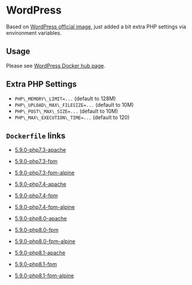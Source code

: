 # WordPress

Based on [WordPress official image](https://hub.docker.com/_/wordpress/), just added a bit extra PHP settings via environment variables.

## Usage

Please see [WordPress Docker hub page](https://hub.docker.com/_/wordpress/).

## Extra PHP Settings

* `PHP\_MEMORY\_LIMIT=...` (default to 128M)
* `PHP\_UPLOAD\_MAX\_FILESIZE=...` (default to 10M)
* `PHP\_POST\_MAX\_SIZE=...` (default to 10M)
* `PHP\_MAX\_EXECUTION\_TIME=...` (default to 120)

## `Dockerfile` links

* [5.9.0-php7.3-apache](https://github.com/alwynpan/docker-wordpress/blob/master/Dockerfile.php7.3-apache)
* [5.9.0-php7.3-fpm](https://github.com/alwynpan/docker-wordpress/blob/master/Dockerfile.php7.3-fpm)
* [5.9.0-php7.3-fpm-alpine](https://github.com/alwynpan/docker-wordpress/blob/master/Dockerfile.php7.3-fpm-alpine)

* [5.9.0-php7.4-apache](https://github.com/alwynpan/docker-wordpress/blob/master/Dockerfile.php7.4-apache)
* [5.9.0-php7.4-fpm](https://github.com/alwynpan/docker-wordpress/blob/master/Dockerfile.php7.4-fpm)
* [5.9.0-php7.4-fpm-alpine](https://github.com/alwynpan/docker-wordpress/blob/master/Dockerfile.php7.4-fpm-alpine)

* [5.9.0-php8.0-apache](https://github.com/alwynpan/docker-wordpress/blob/master/Dockerfile.php8.0-apache)
* [5.9.0-php8.0-fpm](https://github.com/alwynpan/docker-wordpress/blob/master/Dockerfile.php8.0-fpm)
* [5.9.0-php8.0-fpm-alpine](https://github.com/alwynpan/docker-wordpress/blob/master/Dockerfile.php8.0-fpm-alpine)

* [5.9.0-php8.1-apache](https://github.com/alwynpan/docker-wordpress/blob/master/Dockerfile.php8.1-apache)
* [5.9.0-php8.1-fpm](https://github.com/alwynpan/docker-wordpress/blob/master/Dockerfile.php8.1-fpm)
* [5.9.0-php8.1-fpm-alpine](https://github.com/alwynpan/docker-wordpress/blob/master/Dockerfile.php8.1-fpm-alpine)
